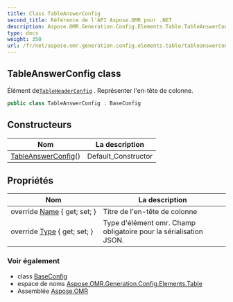 ```yaml
---
title: Class TableAnswerConfig
second_title: Référence de l'API Aspose.OMR pour .NET
description: Aspose.OMR.Generation.Config.Elements.Table.TableAnswerConfig classe. Élément deTableHeaderConfig . Représenter lentête de colonne.
type: docs
weight: 350
url: /fr/net/aspose.omr.generation.config.elements.table/tableanswerconfig/
---
```

## TableAnswerConfig class

Élément de[`TableHeaderConfig`](../tableheaderconfig/) . Représenter l'en-tête de colonne.

```csharp
public class TableAnswerConfig : BaseConfig
```

## Constructeurs

| Nom | La description |
| --- | --- |
| [TableAnswerConfig](tableanswerconfig/)() | Default_Constructor |

## Propriétés

| Nom | La description |
| --- | --- |
| override [Name](../../aspose.omr.generation.config.elements.table/tableanswerconfig/name/) { get; set; } | Titre de l'en-tête de colonne |
| override [Type](../../aspose.omr.generation.config.elements.table/tableanswerconfig/type/) { get; set; } | Type d'élément omr. Champ obligatoire pour la sérialisation JSON. |

### Voir également

* class [BaseConfig](../../aspose.omr.generation.config/baseconfig/)
* espace de noms [Aspose.OMR.Generation.Config.Elements.Table](../../aspose.omr.generation.config.elements.table/)
* Assemblée [Aspose.OMR](../../)


